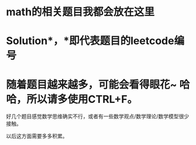 # math的相关题目我都会放在这里

Solution*，*即代表题目的leetcode编号
=====================

随着题目越来越多，可能会看得眼花~
哈哈，所以请多使用CTRL+F。
======================
好几个题目感觉数学思维确实不行，或者有一些数学观点/数学理论/数学模型很少接触。

以后这方面需要多多积累。


